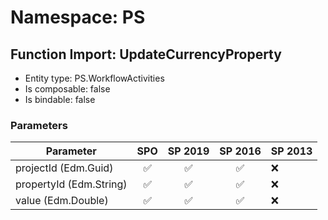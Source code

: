 # Namespace: PS

## Function Import: UpdateCurrencyProperty

- Entity type: PS.WorkflowActivities
- Is composable: false
- Is bindable: false

### Parameters

Parameter | SPO | SP 2019 | SP 2016 | SP 2013
----------|:---:|:-------:|:-------:|:-------
projectId (Edm.Guid) | ✅ | ✅ | ✅ | ❌
propertyId (Edm.String) | ✅ | ✅ | ✅ | ❌
value (Edm.Double) | ✅ | ✅ | ✅ | ❌
